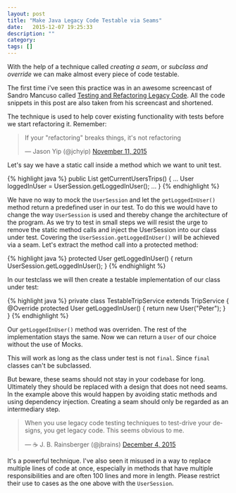 ```yaml
---
layout: post
title: "Make Java Legacy Code Testable via Seams"
date:   2015-12-07 19:25:33
description: ""
category:
tags: []
---
```

With the help of a technique called _creating a seam_, or _subclass and override_ we can make almost every piece of code testable.

The first time i've seen this practice was in an awesome screencast of Sandro Mancuso called [Testing and Refactoring Legacy Code](https://www.youtube.com/watch?v=_NnElPO5BU0). All the code snippets in this post are also taken from his screencast and shortened.

The technique is used to help cover existing functionality with tests before we start refactoring it. Remember:

<blockquote class="twitter-tweet" lang="en"><p lang="en" dir="ltr">If your &quot;refactoring&quot; breaks things, it&#39;s not refactoring</p>&mdash; Jason Yip (@jchyip) <a href="https://twitter.com/jchyip/status/664469905387974656">November 11, 2015</a></blockquote>
<script async src="//platform.twitter.com/widgets.js" charset="utf-8"></script>

Let's say we have a static call inside a method which we want to unit test.

{% highlight java %}
public List<Trip> getCurrentUsersTrips() {
  ...
  User loggedInUser = UserSession.getLoggedInUser();
  ...
}
{% endhighlight %}

We have no way to mock the `UserSession` and let the `getLoggedInUser()` method return a predefined user in our test. To do this we would have to change the way `UserSession` is used and thereby change the architecture of the program. As we try to test in small steps we will resist the urge to remove the static method calls and inject the UserSession into our class under test. Covering the `UserSession.getLoggedInUser()` will be achieved via a seam. Let's extract the method call into a protected method:

{% highlight java %}
protected User getLoggedInUser() {
  return UserSession.getLoggedInUser();
}
{% endhighlight %}

In our testclass we will then create a testable implementation of our class under test:

{% highlight java %}
private class TestableTripService extends TripService {
  @Override
  protected User getLoggedInUser() {
    return new User("Peter");
  }
}
{% endhighlight %}

Our `getLoggedInUser()` method was overriden. The rest of the implementation stays the same. Now we can return a `User` of our choice without the use of Mocks.

This will work as long as the class under test is not `final`. Since `final` classes can't be subclassed.

But beware, these seams should not stay in your codebase for long. Ultimately they should be replaced with a design that does not need seams. In the example above this would happen by avoiding static methods and using dependency injection. Creating a seam should only be regarded as an intermediary step.

<blockquote class="twitter-tweet" lang="en"><p lang="en" dir="ltr">When you use legacy code testing techniques to test-drive your designs, you get legacy code. This seems obvious to me.</p>&mdash; ☕ J. B. Rainsberger (@jbrains) <a href="https://twitter.com/jbrains/status/672669150003798016">December 4, 2015</a></blockquote>
<script async src="//platform.twitter.com/widgets.js" charset="utf-8"></script>

It's a powerful technique. I've also seen it misused in a way to replace multiple lines of code at once, especially in methods that have multiple responsibilities and are often 100 lines and more in length. Please restrict their use to cases as the one above with the `UserSession`.
